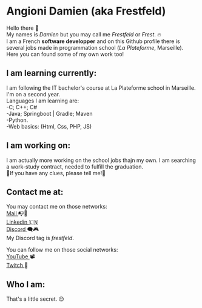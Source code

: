 # Angioni Damien (aka Frestfeld)

Hello there 👋</br>
My names is _Damien_ but you may call me _Frestfeld_ or _Frest_. 🔥</br>
I am a French **software developper** and on this Github profile there is several jobs made in programmation school (*La Plateforme*, Marseille).</br>
Here you can found some of my own work too!


## I am learning currently:

I am following the IT bachelor's course at La Plateforme school in Marseille. I'm on a second year.</br>
Languages I am learning are:</br>
-C; C++; C#</br>
-Java; Springboot | Gradle; Maven</br>
-Python.</br>
-Web basics: (Html, Css, PHP, JS)

## I am working on:

I am actually more working on the school jobs thajn my own. I am searching a work-study contract, needed to fulfill the graduation.</br>
🙏If you have any clues, please tell me!🙏

## Contact me at:

You may contact me on those networks:</br>
<a href="mailto:angioniad@gmail.com?" target="blank"> Mail </a>📭📧</br>
<a href="https://www.linkedin.com/in/damien-angioni-9b7559270/" target="blank"> Linkedin </a>🇱🇳</br>
<a href="https://discord.gg/2wSkvxquyD" target="blank"> Discord </a>🗨️🎮</br>
My Discord tag is *frestfeld*.</br>

You can follow me on those social networks:</br>
<a href="https://www.youtube.com/channel/UCVnPrJfa2hRYq4_LAP38x9A" target="blank"> YouTube </a>📽️</br>
<a href="https://www.twitch.tv/frestfeld" target="blank"> Twitch </a>🎥

## Who I am:

That's a little secret. 😉


